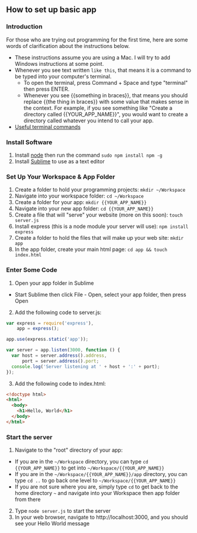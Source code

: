 ## How to set up basic app

### Introduction
For those who are trying out programming for the first time, here are some words of clarification about the instructions below.
- These instructions assume you are using a Mac. I will try to add Windows instructions at some point.
- Whenever you see text written `like this`, that means it is a command to be typed into your computer's terminal.
  - To open the terminal, press Command + Space and type "terminal" then press ENTER.
  - Whenever you see {{something in braces}}, that means you should replace {{the thing in braces}} with some value that makes sense in the context. For example, if you see something like "Create a directory called {{YOUR_APP_NAME}}", you would want to create a directory called whatever you intend to call your app.
- [Useful terminal commands](https://github.com/0nn0/terminal-mac-cheatsheet/wiki/Terminal-Cheatsheet-for-Mac-(-basics-))

### Install Software
1. Install [node](https://nodejs.org/) then run the command `sudo npm install npm -g`
2. Install [Sublime](http://www.sublimetext.com/3) to use as a text editor

### Set Up Your Workspace & App Folder
1. Create a folder to hold your programming projects: `mkdir ~/Workspace`
2. Navigate into your workspace folder: `cd ~/Workspace`
3. Create a folder for your app: `mkdir {{YOUR_APP_NAME}}`
4. Navigate into your new app folder: `cd {{YOUR_APP_NAME}}`
5. Create a file that will "serve" your website (more on this soon): `touch server.js`
6. Install express (this is a node module your server will use): `npm install express`
7. Create a folder to hold the files that will make up your web site: `mkdir app`
8. In the app folder, create your main html page: `cd app && touch index.html`

### Enter Some Code
1. Open your app folder in Sublime
  - Start Sublime then click File - Open, select your app folder, then press Open
2. Add the following code to server.js:

  ```javascript
  var express = require('express'),
      app = express();

  app.use(express.static('app'));

  var server = app.listen(3000, function () {
    var host = server.address().address,
        port = server.address().port;
    console.log('Server listening at ' + host + ':' + port);
  });
  ```
3. Add the following code to index.html:

  ```html
  <!doctype html>
  <html>
    <body>
      <h1>Hello, World</h1>
    </body>
  </html>
  ```

### Start the server
1. Navigate to the "root" directory of your app: 
  - If you are in the `~/Workspace` directory, you can type `cd {{YOUR_APP_NAME}}` to get into `~/Workspace/{{YOUR_APP_NAME}}`
  - If you are in the `~/Workspace/{{YOUR_APP_NAME}}/app` directory, you can type `cd ..` to go back one level to `~/Workspace/{{YOUR_APP_NAME}}`
  - If you are not sure where you are, simply type `cd` to get back to the home directory `~` and navigate into your Workspace then app folder from there
2. Type `node server.js` to start the server
3. In your web browser, navigate to http://localhost:3000, and you should see your Hello World message
